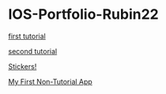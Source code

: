# IOS-Portfolio-Rubin22

[first tutorial](https://github.com/haonnoah123/warCardGame)

[second tutorial](https://github.com/haonnoah123/Apple-Map-Tutorial)

[Stickers!](https://github.com/haonnoah123/iOS-Stickers)

[My First Non-Tutorial App](https://github.com/haonnoah123/first-app)

